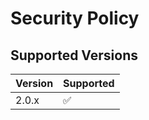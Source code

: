 # Security Policy

## Supported Versions

| Version | Supported          |
| ------- | ------------------ |
| 2.0.x   | :white_check_mark: |

